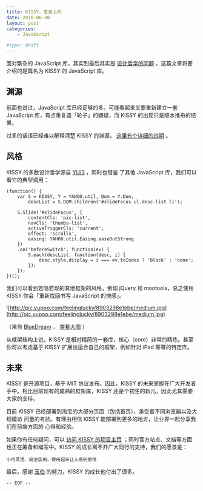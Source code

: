 ```yaml
---
title: KISSY，重装上阵
date: 2010-06-30
layout: post
categories:
    - JavaScript

#type: draft
---
```


<!-- ![http://kissy.googlecode.com/svn/trunk/assets/kissy.png](http://kissy.googlecode.com/svn/trunk/assets/kissy.png) -->

面对繁杂的 JavaScript 库，其实到最后其实是 [设计哲学的问题]({{site.urls}}/posts/2755/) 。这篇文章将要介绍的是篇名为 KISSY 的 JavaScript 库。


## 渊源

前面也说过，JavaScript 库已经足够的多。可能看起来又要重新建立一套 JavaScript 库，有点重复造「轮子」的嫌疑，而 KISSY 的出现只是顺水推舟的结果。

过多的话语已经难以解释清楚 KISSY 的渊源， [这里有个详细的说明](http://lifesinger.org/blog/2010/06/kissy-core-preview/) 。


## 风格

KISSY 的多数设计哲学源自  [YUI3](http://developer.yahoo.com/yui/3/) ，同时也借鉴 了其他 JavaScript 库，我们可以看它的典型调用：

```
(function() {
    var S = KISSY, Y = YAHOO.util, Dom = Y.Dom,
        descList = S.DOM.children('#slideFocus ul.desc-list li');

    S.Slide('#slideFocus', {
        contentCls: 'pic-list',
        navCls: 'thumbs-list',
        activeTriggerCls: 'current',
        effect: 'scrollx',
        easing: YAHOO.util.Easing.easeOutStrong
    })
    .on('beforeSwitch', function(ev) {
        S.each(descList, function(desc, i) {
            desc.style.display = i === ev.toIndex ? 'block' : 'none';
        });
    });
})();
```

我们可以看到若隐若现的其他框架的风格，例如 jQuery 和 mootools，总之使用 KISSY 你会「重新找回书写 JavaScript 的快感」。

![http://pic.yupoo.com/feelinglucky/8903298e1ebe/medium.jpg](http://pic.yupoo.com/feelinglucky/8903298e1ebe/medium.jpg)

（来自  [BlueDream](http://www.cnblogs.com/bluedream2009/archive/2010/06/09/1755105.html) ， [查看大图](http://is.gd/d9BSU) ）

从框架结构上说，KISSY 是相对精简的一套库，核心（core）非常的精炼。甚至你可以考虑基于 KISSY 扩展出适合自己的框架，例如针对 iPad 等等的特定库。


## 未来

KISSY 是开源项目，基于 MIT 协议发布。因此，KISSY 的未来掌握在广大开发者手中。相比目前现有的成熟的框架库，KISSY 还是个初生的新儿，因此尤其需要大家的支持。

目前 KISSY 已经部署到淘宝的大部分页面（包括首页），承受着不同浏览器以及大规模访 问量的考验。有理由相信 KISSY 能部署到更多的地方，让业界一起分享我们在前端方面的 心得和经验。

如果你有任何疑问，可以 [访问 KISSY 的项目主页](http://kissy.googlecode.com/) ；同时官方站点、文档等方面也正在筹备和编写中。KISSY 的成长离不开广大同行的支持，我们的愿景是：

    小巧灵活、简洁实用，使用起来让人感到愉悦

最后，感谢  [玉伯](http://lifesinger.org/blog/)  的努力，KISSY 的成长他付出了很多。

`-- EOF --`
